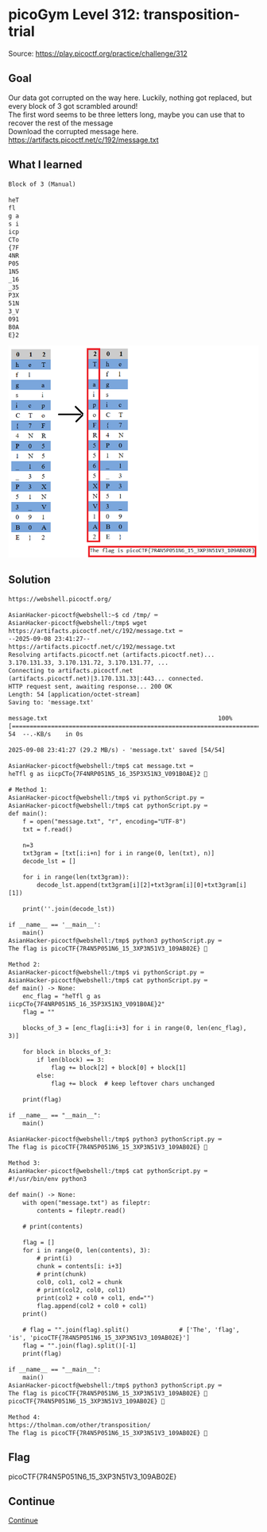 # picoGym Level 312: transposition-trial
Source: https://play.picoctf.org/practice/challenge/312

## Goal
Our data got corrupted on the way here. Luckily, nothing got replaced, but every block of 3 got scrambled around!<br>
The first word seems to be three letters long, maybe you can use that to recover the rest of the message<br>
Download the corrupted message here.<br>
https://artifacts.picoctf.net/c/192/message.txt

## What I learned
```
Block of 3 (Manual)

heT
fl 
g a
s i
icp
CTo
{7F
4NR
P05
1N5
_16
_35
P3X
51N
3_V
091
B0A
E}2   
```

![alt text](../static/pico312.png "pico312")

## Solution
```
https://webshell.picoctf.org/

AsianHacker-picoctf@webshell:~$ cd /tmp/ ⌨️
AsianHacker-picoctf@webshell:/tmp$ wget https://artifacts.picoctf.net/c/192/message.txt ⌨️
--2025-09-08 23:41:27--  https://artifacts.picoctf.net/c/192/message.txt
Resolving artifacts.picoctf.net (artifacts.picoctf.net)... 3.170.131.33, 3.170.131.72, 3.170.131.77, ...
Connecting to artifacts.picoctf.net (artifacts.picoctf.net)|3.170.131.33|:443... connected.
HTTP request sent, awaiting response... 200 OK
Length: 54 [application/octet-stream]
Saving to: 'message.txt'

message.txt                                                100%[======================================================================================================================================>]      54  --.-KB/s    in 0s      

2025-09-08 23:41:27 (29.2 MB/s) - 'message.txt' saved [54/54]

AsianHacker-picoctf@webshell:/tmp$ cat message.txt ⌨️
heTfl g as iicpCTo{7F4NRP051N5_16_35P3X51N3_V091B0AE}2 👀

# Method 1:
AsianHacker-picoctf@webshell:/tmp$ vi pythonScript.py ⌨️
AsianHacker-picoctf@webshell:/tmp$ cat pythonScript.py ⌨️
def main():
    f = open("message.txt", "r", encoding="UTF-8")
    txt = f.read()

    n=3
    txt3gram = [txt[i:i+n] for i in range(0, len(txt), n)]
    decode_lst = []

    for i in range(len(txt3gram)):
        decode_lst.append(txt3gram[i][2]+txt3gram[i][0]+txt3gram[i][1])

    print(''.join(decode_lst))

if __name__ == '__main__':
    main()
AsianHacker-picoctf@webshell:/tmp$ python3 pythonScript.py ⌨️
The flag is picoCTF{7R4N5P051N6_15_3XP3N51V3_109AB02E} 🔐

Method 2:
AsianHacker-picoctf@webshell:/tmp$ vi pythonScript.py ⌨️
AsianHacker-picoctf@webshell:/tmp$ cat pythonScript.py ⌨️
def main() -> None:
    enc_flag = "heTfl g as iicpCTo{7F4NRP051N5_16_35P3X51N3_V091B0AE}2"
    flag = ""

    blocks_of_3 = [enc_flag[i:i+3] for i in range(0, len(enc_flag), 3)]

    for block in blocks_of_3:
        if len(block) == 3:
            flag += block[2] + block[0] + block[1]
        else:
            flag += block  # keep leftover chars unchanged

    print(flag)

if __name__ == "__main__":
    main()

AsianHacker-picoctf@webshell:/tmp$ python3 pythonScript.py ⌨️
The flag is picoCTF{7R4N5P051N6_15_3XP3N51V3_109AB02E} 🔐

Method 3:
AsianHacker-picoctf@webshell:/tmp$ cat pythonScript.py ⌨️
#!/usr/bin/env python3

def main() -> None:
    with open("message.txt") as fileptr:
        contents = fileptr.read()

    # print(contents)

    flag = []
    for i in range(0, len(contents), 3):
        # print(i)
        chunk = contents[i: i+3]
        # print(chunk)
        col0, col1, col2 = chunk
        # print(col2, col0, col1)
        print(col2 + col0 + col1, end="")
        flag.append(col2 + col0 + col1)
    print()

    # flag = "".join(flag).split()              # ['The', 'flag', 'is', 'picoCTF{7R4N5P051N6_15_3XP3N51V3_109AB02E}']
    flag = "".join(flag).split()[-1]
    print(flag)

if __name__ == "__main__":
    main()
AsianHacker-picoctf@webshell:/tmp$ python3 pythonScript.py ⌨️
The flag is picoCTF{7R4N5P051N6_15_3XP3N51V3_109AB02E} 🔐
picoCTF{7R4N5P051N6_15_3XP3N51V3_109AB02E} 🔐

Method 4:
https://tholman.com/other/transposition/
The flag is picoCTF{7R4N5P051N6_15_3XP3N51V3_109AB02E} 🔐
```

## Flag
picoCTF{7R4N5P051N6_15_3XP3N51V3_109AB02E}

## Continue
[Continue](./picoGym0351.md)